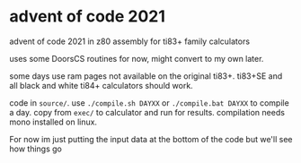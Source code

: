 # advent of code 2021

advent of code 2021 in z80 assembly for ti83+ family calculators

uses some DoorsCS routines for now, might convert to my own later.

some days use ram pages not available on the original ti83+. ti83+SE and all black and white ti84+ calculators should work.

code in `source/`. use `./compile.sh DAYXX` or `./compile.bat DAYXX` to compile a day. copy from `exec/` to calculator and run for results. compilation needs mono installed on linux.

For now im just putting the input data at the bottom of the code but we'll see how things go
